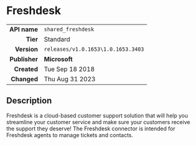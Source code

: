 # Freshdesk
| | |
|-:|-|
|**API name**|`shared_freshdesk`|
|**Tier**|Standard|
|**Version**|`releases/v1.0.1653\1.0.1653.3403`|
|**Publisher**|**Microsoft**|
|**Created**|Tue Sep 18 2018|
|**Changed**|Thu Aug 31 2023|

## Description
Freshdesk is a cloud-based customer support solution that will help you streamline your customer service and make sure your customers receive the support they deserve! The Freshdesk connector is intended for Freshdesk agents to manage tickets and contacts.
